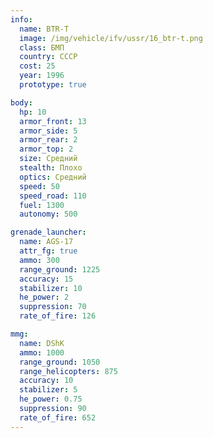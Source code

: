 ```yaml
---
info:
  name: BTR-T
  image: /img/vehicle/ifv/ussr/16_btr-t.png
  class: БМП
  country: СССР
  cost: 25
  year: 1996
  prototype: true

body:
  hp: 10
  armor_front: 13
  armor_side: 5
  armor_rear: 2
  armor_top: 2
  size: Средний
  stealth: Плохо
  optics: Средний
  speed: 50
  speed_road: 110
  fuel: 1300
  autonomy: 500

grenade_launcher:
  name: AGS-17
  attr_fg: true
  ammo: 300
  range_ground: 1225
  accuracy: 15
  stabilizer: 10
  he_power: 2
  suppression: 70
  rate_of_fire: 126

mmg:
  name: DShK
  ammo: 1000
  range_ground: 1050
  range_helicopters: 875
  accuracy: 10
  stabilizer: 5
  he_power: 0.75
  suppression: 90
  rate_of_fire: 652
---
```

